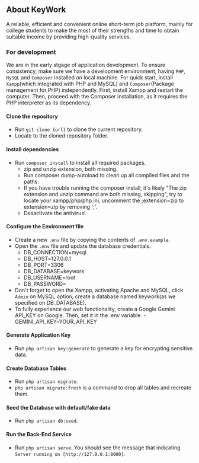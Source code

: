 ## About KeyWork

A reliable, efficient and convenient online short-term job platform, mainly for college students to make the most of their strengths and time to obtain suitable income by providing high-quality services.

### For development
We are in the early stgage of application development. To ensure consistency, make sure we have a development environment, having `PHP`, `MySQL` and `Composer` installed on local machine. For quick start, install `Xampp`(which integrated with PHP and MySQL) and `Composer`(Package management for PHP) independently. First, install Xampp and restart the computer. Then, proceed with the Composer installation, as it requires the PHP interpreter as its dependency.

#### Clone the repository
- Run `git clone {url}` to clone the current repository.
- Locate to the cloned repository folder.

#### Install dependencies
- Run `composer install` to install all required packages.
    - zip and unzip extension, both missing.
    - Run composer dump-autoload to clean up all compiled files and the paths.
    - If you have trouble running the composer install, it's likely "The zip extension and unzip command are both missing, skipping", try to locate your xampp/php/php.ini, uncomment the ;extension=zip to extension=zip by removing ';'.
    - Desactivate the antivirus!

#### Configure the Environment file
- Create a new `.env` file by copying the contents of `.env.example`.
- Open the `.env` file and update the database credentials.
    - DB_CONNECTION=mysql
    - DB_HOST=127.0.0.1
    - DB_PORT=3306
    - DB_DATABASE=keywork
    - DB_USERNAME=root
    - DB_PASSWORD=
- Don't forget to open the Xampp, activating Apache and MySQL, click `Admin` on MySQL option, create a database named keywork(as we specified on DB_DATABASE).
- To fully experience our web functionality, create a Google Gemini API_KEY on Google. Then, set it in the .env variable.
      - GEMINI_API_KEY=YOUR_API_KEY

#### Generate Application Key
- Run `php artisan key:generate` to generate a  key for encrypting sensitive data.
  
#### Create Database Tables
- Run `php artisan migrate`.
- `php artisan migrate:fresh` is a command to drop all tables and recreate them.
  
#### Seed the Database with default/fake data
- Run `php artisan db:seed`.

#### Run the Back-End Service
- Run `php artisan serve`.
You should see the message that indicating `Server running on [http://127.0.0.1:8000]`.


